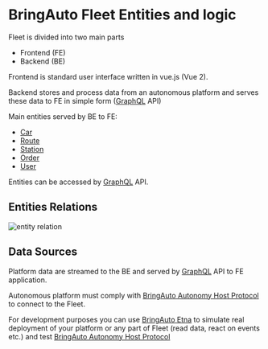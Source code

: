 
# BringAuto Fleet Entities and logic

Fleet is divided into two main parts

- Frontend (FE)
- Backend (BE)

Frontend is standard user interface written in vue.js (Vue 2).

Backend stores and process data from an autonomous platform and serves these
data to FE in simple form ([GraphQL] API)

Main entities served by BE to FE:

- [Car]
- [Route]
- [Station]
- [Order]
- [User]

Entities can be accessed by [GraphQL] API.

## Entities Relations

![entity relation](./img/EntitiesRelations.png "Entity relations")

## Data Sources

Platform data are streamed to the BE and served by [GraphQL] API to
FE application.

Autonomous platform must comply with [BringAuto Autonomy Host Protocol] to connect to the Fleet.

For development purposes you can use [BringAuto Etna] to
simulate real deployment of your platform or any part of Fleet
(read data, react on events etc.) and test [BringAuto Autonomy Host Protocol]



[Car]: ./Car.md
[Route]: ./Route.md
[Station]: ./Station.md
[Order]: ./Order.md
[User]: ./User.md
[GraphQL]: ./GraphQL.md

[BringAuto Autonomy Host Protocol]: https://drive.google.com/drive/folders/1ZE9VRs86QtP6GqTJBl6vRJLmkh1lTEc5
[BringAuto Etna]: https://github.com/bringauto/etna
